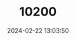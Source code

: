 ---
title: "10200"
category: "Histiotus alienus"
draft: false
date: 2024-02-22 13:03:50
languages:
  English: ["Strange Big-eared Brown Bat"]
---